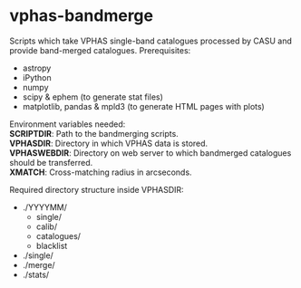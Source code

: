 # vphas-bandmerge

Scripts which take VPHAS single-band catalogues processed by CASU and provide band-merged catalogues.
Prerequisites:
* astropy
* iPython
* numpy
* scipy & ephem (to generate stat files)
* matplotlib, pandas & mpld3 (to generate HTML pages with plots)

Environment variables needed:  
**SCRIPTDIR**: Path to the bandmerging scripts.  
**VPHASDIR**: Directory in which VPHAS data is stored.  
**VPHASWEBDIR**: Directory on web server to which bandmerged catalogues should be transferred.  
**XMATCH**: Cross-matching radius in arcseconds.

Required directory structure inside VPHASDIR:
* ./YYYYMM/
  * single/
  * calib/
  * catalogues/
  * blacklist
* ./single/
* ./merge/
* ./stats/



